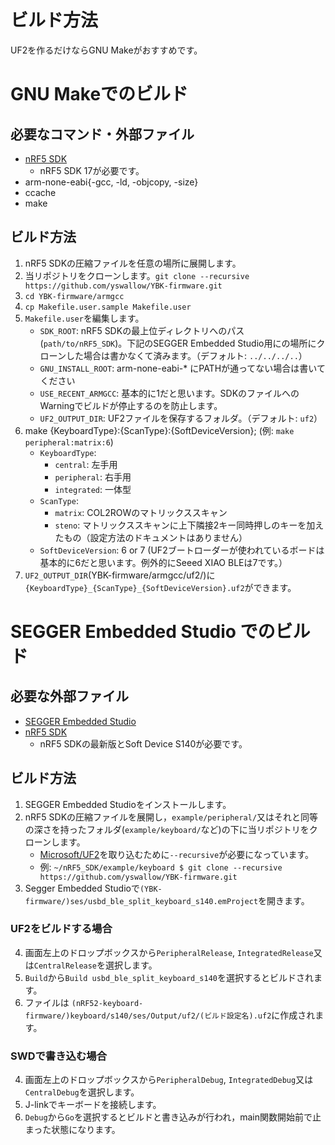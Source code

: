 # ビルド方法

UF2を作るだけならGNU Makeがおすすめです。

# GNU Makeでのビルド

## 必要なコマンド・外部ファイル

* [nRF5 SDK](https://www.nordicsemi.com/Products/Development-software/nRF5-SDK/Download#infotabs)
    * nRF5 SDK 17が必要です。
* arm-none-eabi{-gcc, -ld, -objcopy, -size}
* ccache
* make

## ビルド方法

1. nRF5 SDKの圧縮ファイルを任意の場所に展開します。
2. 当リポジトリをクローンします。`git clone --recursive https://github.com/yswallow/YBK-firmware.git`
3. `cd YBK-firmware/armgcc`
4. `cp Makefile.user.sample Makefile.user`
4. `Makefile.user`を編集します。
	* `SDK_ROOT`: nRF5 SDKの最上位ディレクトリへのパス (`path/to/nRF5_SDK`)。下記のSEGGER Embedded Studio用にの場所にクローンした場合は書かなくて済みます。（デフォルト: `../../../..`）
	* `GNU_INSTALL_ROOT`: arm-none-eabi-\* にPATHが通ってない場合は書いてください
	* `USE_RECENT_ARMGCC`: 基本的に1だと思います。SDKのファイルへのWarningでビルドが停止するのを防止します。
	* `UF2_OUTPUT_DIR`: UF2ファイルを保存するフォルダ。（デフォルト: `uf2`）
5. make {KeyboardType}:{ScanType}:{SoftDeviceVersion}; (例: `make peripheral:matrix:6`) 
	* `KeyboardType`:
		- `central`: 左手用
		- `peripheral`: 右手用
		- `integrated`: 一体型
	* `ScanType`:
		- `matrix`: COL2ROWのマトリックススキャン
		- `steno`: マトリックススキャンに上下隣接2キー同時押しのキーを加えたもの（設定方法のドキュメントはありません）
	* `SoftDeviceVersion`: 6 or 7 (UF2ブートローダーが使われているボードは基本的に6だと思います。例外的にSeeed XIAO BLEは7です。）
6. `UF2_OUTPUT_DIR`(YBK-firmware/armgcc/uf2/)に`{KeyboardType}_{ScanType}_{SoftDeviceVersion}.uf2`ができます。

# SEGGER Embedded Studio でのビルド

## 必要な外部ファイル

* [SEGGER Embedded Studio](https://www.segger.com/downloads/embedded-studio)
* [nRF5 SDK](https://www.nordicsemi.com/Products/Development-software/nRF5-SDK/Download#infotabs)
    * nRF5 SDKの最新版とSoft Device S140が必要です。

## ビルド方法

1. SEGGER Embedded Studioをインストールします。
2. nRF5 SDKの圧縮ファイルを展開し，`example/peripheral/`又はそれと同等の深さを持ったフォルダ(`example/keyboard/`など)の下に当リポジトリをクローンします。
    * [Microsoft/UF2](https://github.com/Microsoft/uf2)を取り込むために`--recursive`が必要になっています。
    * 例: `~/nRF5_SDK/example/keyboard $ git clone --recursive https://github.com/yswallow/YBK-firmware.git`
3. Segger Embedded Studioで`(YBK-firmware/)ses/usbd_ble_split_keyboard_s140.emProject`を開きます。

### UF2をビルドする場合

4. 画面左上のドロップボックスから`PeripheralRelease`, `IntegratedRelease`又は`CentralRelease`を選択します。
5. `Build`から`Build usbd_ble_split_keyboard_s140`を選択するとビルドされます。
6. ファイルは `(nRF52-keyboard-firmware/)keyboard/s140/ses/Output/uf2/(ビルド設定名).uf2`に作成されます。


### SWDで書き込む場合
4. 画面左上のドロップボックスから`PeripheralDebug`, `IntegratedDebug`又は`CentralDebug`を選択します。
5. J-linkでキーボードを接続します。
6. `Debug`から`Go`を選択するとビルドと書き込みが行われ，main関数開始前で止まった状態になります。


